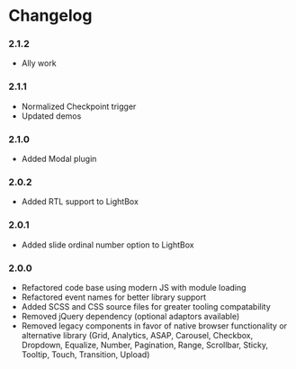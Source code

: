 # Changelog

<!-- -->

### 2.1.2

* Ally work

### 2.1.1

* Normalized Checkpoint trigger
* Updated demos

### 2.1.0

* Added Modal plugin

### 2.0.2

* Added RTL support to LightBox

### 2.0.1

* Added slide ordinal number option to LightBox

### 2.0.0

* Refactored code base using modern JS with module loading
* Refactored event names for better library support
* Added SCSS and CSS source files for greater tooling compatability
* Removed jQuery dependency (optional adaptors available)
* Removed legacy components in favor of native browser functionality or alternative library (Grid, Analytics, ASAP, Carousel, Checkbox, Dropdown, Equalize, Number, Pagination, Range, Scrollbar, Sticky, Tooltip, Touch, Transition, Upload)